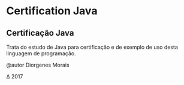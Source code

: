 Certification Java
==================

Certificação Java
-----------------
Trata do estudo de Java para certificação e de exemplo de uso desta linguagem de programação.

@autor Diorgenes Morais

Δ 2017
